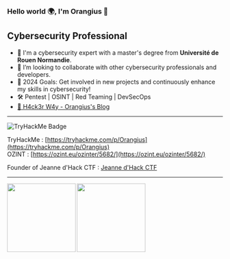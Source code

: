 ### Hello world 🌍, I'm Orangius 👋 

## Cybersecurity Professional

- 🔐 I'm a cybersecurity expert with a master's degree from **Université de Rouen Normandie**.
- 👐 I’m looking to collaborate with other cybersecurity professionals and developers.
- 🥅 2024 Goals: Get involved in new projects and continuously enhance my skills in cybersecurity!
- 🛠 Pentest | OSINT | Red Teaming | DevSecOps
- [👾 H4ck3r W4y - Orangius's Blog](https://orangius.gitbook.io/h4ck3r-w4y)

---

![TryHackMe Badge](https://tryhackme-badges.s3.amazonaws.com/Orangius.png)

TryHackMe : [https://tryhackme.com/p/Orangius](https://tryhackme.com/p/Orangius)  
OZINT : [https://ozint.eu/ozinter/5682/](https://ozint.eu/ozinter/5682/)

Founder of Jeanne d'Hack CTF : [Jeanne d'Hack CTF](https://www.linkedin.com/company/jeanne-d-hack-ctf/)

---

<div>
  <a href="https://twitter.com/ExpLang_Cn">
    <img align="left" height="160" src="https://github-readme-stats.vercel.app/api/top-langs/?username=Orangiuss&layout=compact" />
  </a>
  <a href="https://twitter.com/ExpLang_Cn">
    <img align="left" height="160" src="https://github-readme-stats.vercel.app/api?username=Orangiuss&show_icons=true&count_private=true" />
  </a>
</div>
